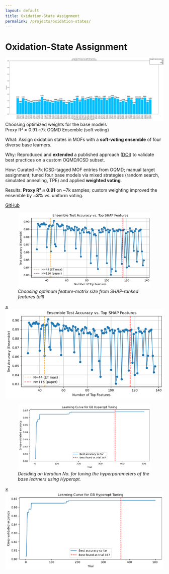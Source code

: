 ```yaml
---
layout: default
title: Oxidation-State Assignment
permalink: /projects/oxidation-states/
---
```

# Oxidation-State Assignment

<div class="media hero" data-alt="Choosing optimized weights for the base models">
  <img src="/assets/img/projects/oxi-ensemble/hero.png"
       alt="Choosing optimized weights for the base models">
</div>

<div class="hero-note">Choosing optimized weights for the base models</div>

<div class="metrics">
  <span class="metric">Proxy R² ≈ 0.91</span>
  <span class="metric alt">~7k OQMD </span>
  <span class="metric good">Ensemble (soft voting)</span>
</div>

<p><span class="label">What:</span> Assign oxidation states in MOFs with a <strong>soft-voting ensemble</strong> of four diverse base learners.</p>
<p><span class="label">Why:</span> Reproduced and <strong>extended</strong> a published approach (<a href="https://www.nature.com/articles/s41557-021-00717-y" target="_blank" rel="noopener">DOI</a>) to validate best practices on a custom OQMD/ICSD subset.</p>
<p><span class="label">How:</span> Curated ~7k ICSD-tagged MOF entries from OQMD; manual target assignment; tuned four base models via mixed strategies (random search, simulated annealing, TPE) and applied <strong>weighted voting</strong>.</p>
<p><span class="label">Results:</span> <strong>Proxy R² ≈ 0.91</strong> on ~7k samples; custom weighting improved the ensemble by ~<strong>3%</strong> vs. uniform voting.</p>

<p><a class="btn" href="https://github.com/submerged-in-matrix/materials-ml-projects-/tree/main/Projects/P_5_Oxidation_State_Assignment" target="_blank" rel="noopener">GitHub</a></p>


<div class="gallery equal">
  <figure class="figure tilt">
    <a href="#fe-fig1">
      <div class="frame">
        <img class="pixel-safe" src="/assets/img/projects/oxi-ensemble/fig1.png" alt="Choosing optimum feature-matrix size from SHAP-ranked features (all)">
      </div>
    </a>
    <figcaption><em>Choosing optimum feature-matrix size from SHAP-ranked features (all)</em></figcaption>
  </figure>
  <div id="fe-fig1" class="lb"><a class="x" href="#">×</a><img src="/assets/img/projects/oxi-ensemble/fig1.png" alt=""></div>

  <figure class="figure tilt">
    <a href="#fe-fig2">
      <div class="frame">
        <img class="pixel-safe" src="/assets/img/projects/oxi-ensemble/fig2.png" alt="Deciding on Iteration No. for tuning the hyperparameters of the base learners using Hyperopt.">
      </div>
    </a>
    <figcaption><em>Deciding on Iteration No. for tuning the hyperparameters of the base learners using Hyperopt.</em></figcaption>
  </figure>
  <div id="fe-fig2" class="lb"><a class="x" href="#">×</a><img src="/assets/img/projects/oxi-ensemble/fig2.png" alt=""></div>
</div>

